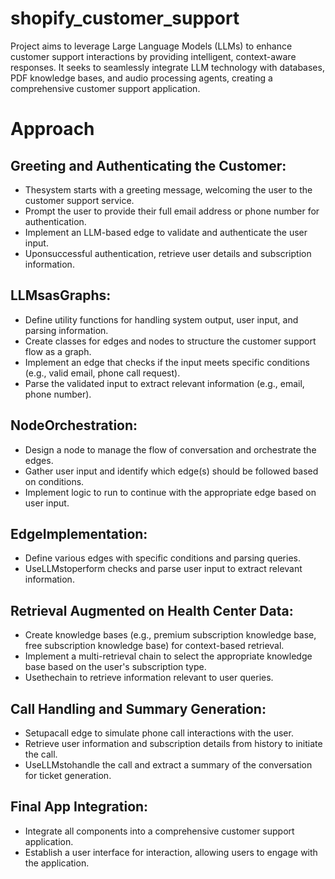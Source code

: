 # shopify_customer_support
Project aims to leverage Large Language Models (LLMs) to enhance  customer support interactions by providing intelligent, context-aware responses. It  seeks to seamlessly integrate LLM technology with databases, PDF knowledge bases,  and audio processing agents, creating a comprehensive customer support application.

# Approach
 ## Greeting and Authenticating the Customer:
 - Thesystem starts with a greeting message, welcoming the user to the
 customer support service.
 - Prompt the user to provide their full email address or phone number for
 authentication.
 - Implement an LLM-based edge to validate and authenticate the user input.
 - Uponsuccessful authentication, retrieve user details and subscription
 information.
 ## LLMsasGraphs:
 - Define utility functions for handling system output, user input, and parsing
 information.
 - Create classes for edges and nodes to structure the customer support
 flow as a graph.
 - Implement an edge that checks if the input meets specific conditions (e.g.,
 valid email, phone call request).
 - Parse the validated input to extract relevant information (e.g., email,
 phone number).
 ## NodeOrchestration:
 - Design a node to manage the flow of conversation and orchestrate the
 edges.
 - Gather user input and identify which edge(s) should be followed based on
 conditions.
 - Implement logic to run to continue with the appropriate edge based on
 user input.
 ## EdgeImplementation:
 - Define various edges with specific conditions and parsing queries.
 - UseLLMstoperform checks and parse user input to extract relevant
 information.
 ## Retrieval Augmented on Health Center Data:
 - Create knowledge bases (e.g., premium subscription knowledge base,
 free subscription knowledge base) for context-based retrieval.
 - Implement a multi-retrieval chain to select the appropriate knowledge base
 based on the user's subscription type.
 - Usethechain to retrieve information relevant to user queries.
 ## Call Handling and Summary Generation:
 - Setupacall edge to simulate phone call interactions with the user.
 - Retrieve user information and subscription details from history to initiate
 the call.
 - UseLLMstohandle the call and extract a summary of the conversation for
 ticket generation.
 ## Final App Integration:
 - Integrate all components into a comprehensive customer support
 application.
 - Establish a user interface for interaction, allowing users to engage with the
 application.
